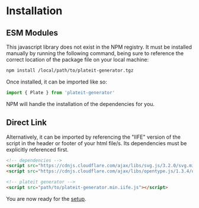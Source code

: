 # Installation

## ESM Modules

This javascript library does not exist in the NPM registry. It must be installed manually by running the following command, being sure to reference the correct location of the package file on your local machine:

```bash
npm install /local/path/to/plateit-generator.tgz
```

Once installed, it can be imported like so:

```javascript
import { Plate } from 'plateit-generator'
```

NPM will handle the installation of the dependencies for you.

## Direct Link

Alternatively, it can be imported by referencing the "IIFE" version of the script in the header or footer of your html file/s. Its dependencies must be explicitly referenced first.

```html
<!-- dependencies -->
<script src="https://cdnjs.cloudflare.com/ajax/libs/svg.js/3.2.0/svg.min.js"></script>
<script src="https://cdnjs.cloudflare.com/ajax/libs/opentype.js/1.3.4/opentype.min.js"></script>

<!-- plateit generator -->
<script src="path/to/plateit-generator.min.iife.js"></script>
```

You are now ready for the [setup](setup.md).
